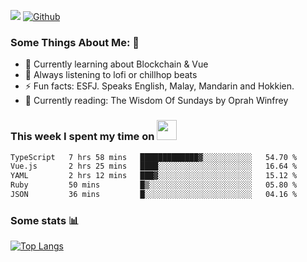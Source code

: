 ![](https://visitor-badge.laobi.icu/badge?page_id=seanho96.seanho96)
[![Github](https://img.shields.io/github/followers/seanho96?label=Follow&style=social)](https://github.com/seanho96)

### Some Things About Me: 👋
- 🌱 Currently learning about Blockchain & Vue
- :musical_note: Always listening to lofi or chillhop beats
- :zap: Fun facts: ESFJ. Speaks English, Malay, Mandarin and Hokkien.
- :book: Currently reading: The Wisdom Of Sundays by Oprah Winfrey

### This week I spent my time on <img src="https://media.giphy.com/media/SvQzkTQb3ZwKcj1QTO/giphy.gif" width="32">

<!--START_SECTION:waka-->

```txt
TypeScript   7 hrs 58 mins   █████████████▓░░░░░░░░░░░   54.70 %
Vue.js       2 hrs 25 mins   ████░░░░░░░░░░░░░░░░░░░░░   16.64 %
YAML         2 hrs 12 mins   ███▓░░░░░░░░░░░░░░░░░░░░░   15.12 %
Ruby         50 mins         █▒░░░░░░░░░░░░░░░░░░░░░░░   05.80 %
JSON         36 mins         █░░░░░░░░░░░░░░░░░░░░░░░░   04.16 %
```

<!--END_SECTION:waka-->

### Some stats 📊

[![Top Langs](https://github-readme-stats.vercel.app/api/top-langs/?username=seanho96&layout=compact&theme=graywhite)](https://github.com/anuraghazra/github-readme-stats)
<br/>
<!-- ![GitHub stats](https://github-readme-stats.vercel.app/api?username=seanho96&show_icons=true&theme=graywhite)-->

